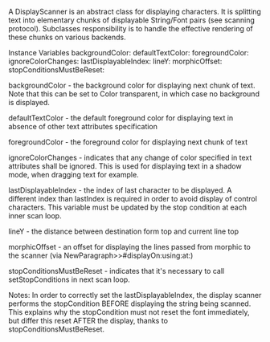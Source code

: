 A DisplayScanner is an abstract class for displaying characters.
It is splitting text into elementary chunks of displayable String/Font pairs (see scanning protocol).
Subclasses responsibility is to handle the effective rendering of these chunks on various backends.

Instance Variables
	backgroundColor:		<Color>
	defaultTextColor:		<Color>
	foregroundColor:		<Color>
	ignoreColorChanges:		<Boolean>
	lastDisplayableIndex:		<Integer>
	lineY:		<Number>
	morphicOffset:		<Point>
	stopConditionsMustBeReset:		<Boolean>

backgroundColor
	- the background color for displaying next chunk of text.
	Note that this can be set to Color transparent, in which case no background is displayed.

defaultTextColor
	- the default foreground color for displaying text in absence of other text attributes specification 

foregroundColor
	- the foreground color for displaying next chunk of text

ignoreColorChanges
	- indicates that any change of color specified in text attributes shall be ignored.
	This is used for displaying text in a shadow mode, when dragging text for example.

lastDisplayableIndex
	- the index of last character to be displayed.
	A different index than lastIndex is required in order to avoid display of control characters.
	This variable must be updated by the stop condition at each inner scan loop.

lineY
	- the distance between destination form top and current line top

morphicOffset
	- an offset for displaying the lines passed from morphic to the scanner (via NewParagraph>>#displayOn:using:at:)

stopConditionsMustBeReset
	- indicates that it's necessary to call setStopConditions in next scan loop.

Notes:
In order to correctly set the lastDisplayableIndex, the display scanner performs the stopCondition BEFORE displaying the string being scanned.
This explains why the stopCondition must not reset the font immediately, but differ this reset AFTER the display, thanks to stopConditionsMustBeReset.
